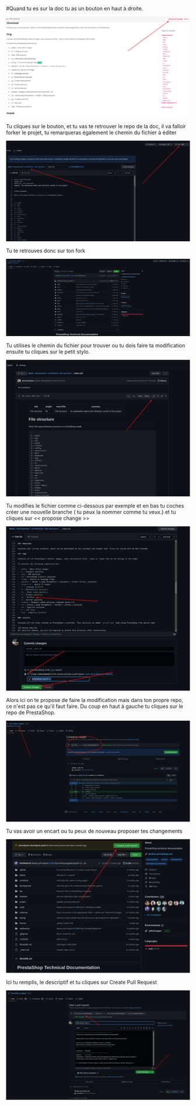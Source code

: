 #Quand tu es sur la doc tu as un bouton en haut à droite.

![Okom3pom](img/Screenshot%20(60).png "Okom3pom")

Tu cliques sur le bouton, et tu vas te retrouver le repo de la doc, il va falloir forker le projet, tu remarqueras également le chemin du fichier à éditer

![Okom3pom](img/Screenshot%20(61).png "Okom3pom")

Tu te retrouves donc sur ton fork

![Okom3pom](img/Screenshot%20(62).png "Okom3pom")

Tu utilises le chemin du fichier pour trouver ou tu dois faire ta modification ensuite tu cliques sur le petit stylo.

![Okom3pom](img/Screenshot%20(63).png "Okom3pom")

Tu modifies le fichier comme ci-dessous par exemple et en bas tu coches créer une nouvelle branche ( tu peux la nommer comme tu veux.) et tu cliques sur << propose change >> 

![Okom3pom](img/Screenshot%20(66).png "Okom3pom")

Alors ici on te propose de faire la modification mais dans ton propre repo, ce n'est pas ce qu'il faut faire. Du coup en haut à gauche tu cliques sur le repo de PrestaShop.

![Okom3pom](img/Screenshot%20(69).png "Okom3pom")

Tu vas avoir un encart ou tu peux de nouveau proposer tes changements

![Okom3pom](img/Screenshot%20(67).png "Okom3pom")

Ici tu remplis, le descriptif et tu cliques sur Create Pull Request

![Okom3pom](img/Screenshot%20(70).png "Okom3pom")
